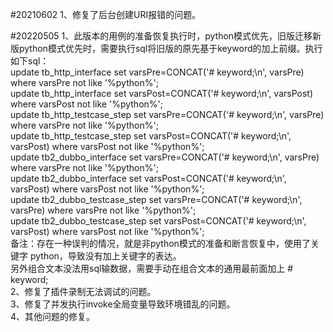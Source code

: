 #20210602
1、修复了后台创建URI报错的问题。

#20220505
1、此版本的用例的准备恢复执行时，python模式优先，旧版迁移新版python模式优先时，需要执行sql将旧版的原先基于keyword的加上前缀。执行如下sql：  
update tb_http_interface set varsPre=CONCAT('# keyword;\n', varsPre) where varsPre not like '%python%';  
update tb_http_interface set varsPost=CONCAT('# keyword;\n', varsPost) where varsPost not like '%python%';  
update tb_http_testcase_step set varsPre=CONCAT('# keyword;\n', varsPre) where varsPre not like '%python%';  
update tb_http_testcase_step set varsPost=CONCAT('# keyword;\n', varsPost) where varsPost not like '%python%';  
update tb2_dubbo_interface set varsPre=CONCAT('# keyword;\n', varsPre) where varsPre not like '%python%';  
update tb2_dubbo_interface set varsPost=CONCAT('# keyword;\n', varsPost) where varsPost not like '%python%';  
update tb2_dubbo_testcase_step set varsPre=CONCAT('# keyword;\n', varsPre) where varsPre not like '%python%';  
update tb2_dubbo_testcase_step set varsPost=CONCAT('# keyword;\n', varsPost) where varsPost not like '%python%';  
备注：存在一种误判的情况，就是非python模式的准备和断言恢复中，使用了关键字 python，导致没有加上关键字的表达。    
另外组合文本没法用sql输数据，需要手动在组合文本的通用最前面加上 # keyword;   
2、修复了插件录制无法调试的问题。  
3、修复了并发执行invoke全局变量导致环境错乱的问题。  
4、其他问题的修复。  